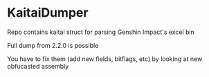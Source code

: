 # KaitaiDumper
Repo contains kaitai struct for parsing Genshin Impact's excel bin

Full dump from 2.2.0 is possible

You have to fix them (add new fields, bitflags, etc) by looking at new obfucasted assembly
